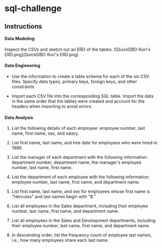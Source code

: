 # sql-challenge

## Instructions

#### Data Modeling

Inspect the CSVs and sketch out an ERD of the tables. 
![QuickDBD-Kori's ERD.png](QuickDBD-Kori's ERD.png)

#### Data Engineering

* Use the information to create a table schema for each of the six CSV files. Specify data types, primary keys, foreign keys, and other constraints.

* Import each CSV file into the corresponding SQL table. Import the data in the same order that the tables were created and account for the headers when importing to avoid errors.

#### Data Analysis

1. List the following details of each employee: employee number, last name, first name, sex, and salary.

2. List first name, last name, and hire date for employees who were hired in 1986.

3. List the manager of each department with the following information: department number, department name, the manager's employee number, last name, first name.

4. List the department of each employee with the following information: employee number, last name, first name, and department name.

5. List first name, last name, and sex for employees whose first name is "Hercules" and last names begin with "B."

6. List all employees in the Sales department, including their employee number, last name, first name, and department name.

7. List all employees in the Sales and Development departments, including their employee number, last name, first name, and department name.

8. In descending order, list the frequency count of employee last names, i.e., how many employees share each last name.